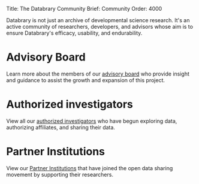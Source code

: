 Title: The Databrary Community
Brief: Community
Order: 4000

Databrary is not just an archive of developmental science research. It's an active community of researchers, developers, and advisors whose aim is to ensure Databrary's efficacy, usability, and endurability.

# Advisory Board

Learn more about the members of our [advisory board](|filename|community/board.md) who provide insight and guidance to assist the growth and expansion of this project. 

# Authorized investigators

View all our [authorized investigators](https://nyu.databrary.org/party) who have begun exploring data, authorizing affiliates, and sharing their data. 

# Partner Institutions

View our [Partner Institutions](https://nyu.databrary.org/party?institution=true&access=5) that have joined the open data sharing movement by supporting their researchers. 
